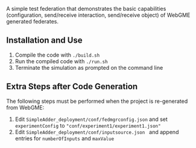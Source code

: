 A simple test federation that demonstrates the basic capabilities (configuration, send/receive interaction, send/receive object) of WebGME generated federates.

## Installation and Use
1. Compile the code with `./build.sh`
2. Run the compiled code with `./run.sh`
3. Terminate the simulation as prompted on the command line

## Extra Steps after Code Generation
The following steps must be performed when the project is re-generated from WebGME:
1. Edit `SimpleAdder_deployment/conf/fedmgrconfig.json` and set `experimentConfig` to `"conf/experiment1/experiment1.json"`
2. Edit `SimpleAdder_deployment/conf/inputsource.json ` and append entries for `numberOfInputs` and `maxValue`


